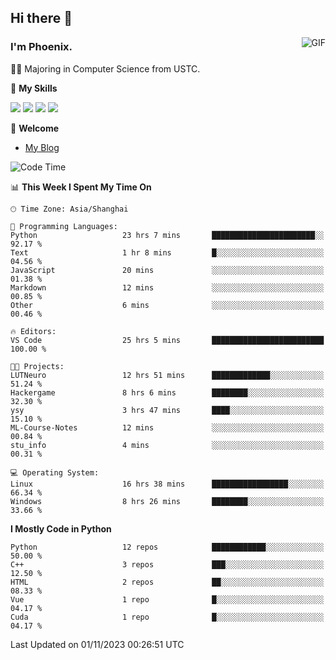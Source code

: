 ## Hi there 👋
<img align="right" alt="GIF" src="https://raw.githubusercontent.com/JoeyBling/JoeyBling/master/pic/pusheencode.gif" />

### I'm Phoenix.

👨‍🎓 Majoring in Computer Science from USTC.

🌟 **My Skills**

![](https://img.shields.io/badge/-Python-3e74a2?style=flat-square&logo=Python&logoColor=fff)
![](https://img.shields.io/badge/-C++-9f62a5?style=flat&logo=cplusplus&logoColor=white)
![](https://img.shields.io/badge/-Linux-185886?style=flat-square&logo=Linux&logoColor=fff)
![](https://img.shields.io/badge/-Rust-ff4136?style=flat-square&logo=Rust&logoColor=fff)

💬 **Welcome**

- [My Blog](https://ysy-phoenix.github.io/)

<!--START_SECTION:waka-->
![Code Time](http://img.shields.io/badge/Code%20Time-381%20hrs%2032%20mins-blue)

📊 **This Week I Spent My Time On** 

```text
🕑︎ Time Zone: Asia/Shanghai

💬 Programming Languages: 
Python                   23 hrs 7 mins       ███████████████████████░░   92.17 % 
Text                     1 hr 8 mins         █░░░░░░░░░░░░░░░░░░░░░░░░   04.56 % 
JavaScript               20 mins             ░░░░░░░░░░░░░░░░░░░░░░░░░   01.38 % 
Markdown                 12 mins             ░░░░░░░░░░░░░░░░░░░░░░░░░   00.85 % 
Other                    6 mins              ░░░░░░░░░░░░░░░░░░░░░░░░░   00.46 % 

🔥 Editors: 
VS Code                  25 hrs 5 mins       █████████████████████████   100.00 % 

🐱‍💻 Projects: 
LUTNeuro                 12 hrs 51 mins      █████████████░░░░░░░░░░░░   51.24 % 
Hackergame               8 hrs 6 mins        ████████░░░░░░░░░░░░░░░░░   32.30 % 
ysy                      3 hrs 47 mins       ████░░░░░░░░░░░░░░░░░░░░░   15.10 % 
ML-Course-Notes          12 mins             ░░░░░░░░░░░░░░░░░░░░░░░░░   00.84 % 
stu_info                 4 mins              ░░░░░░░░░░░░░░░░░░░░░░░░░   00.31 % 

💻 Operating System: 
Linux                    16 hrs 38 mins      █████████████████░░░░░░░░   66.34 % 
Windows                  8 hrs 26 mins       ████████░░░░░░░░░░░░░░░░░   33.66 % 
```

**I Mostly Code in Python** 

```text
Python                   12 repos            ████████████░░░░░░░░░░░░░   50.00 % 
C++                      3 repos             ███░░░░░░░░░░░░░░░░░░░░░░   12.50 % 
HTML                     2 repos             ██░░░░░░░░░░░░░░░░░░░░░░░   08.33 % 
Vue                      1 repo              █░░░░░░░░░░░░░░░░░░░░░░░░   04.17 % 
Cuda                     1 repo              █░░░░░░░░░░░░░░░░░░░░░░░░   04.17 % 
```




 Last Updated on 01/11/2023 00:26:51 UTC
<!--END_SECTION:waka-->

<!--
**ysy-phoenix/ysy-phoenix** is a ✨ _special_ ✨ repository because its `README.md` (this file) appears on your GitHub profile.

Here are some ideas to get you started:

- 🔭 I’m currently working on ...
- 🌱 I’m currently learning ...
- 👯 I’m looking to collaborate on ...
- 🤔 I’m looking for help with ...
- 💬 Ask me about ...
- 📫 How to reach me: ...
- 😄 Pronouns: ...
- ⚡ Fun fact: ...
-->
